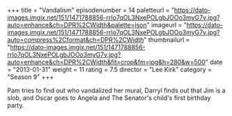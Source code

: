 +++
title = "Vandalism"
episodenumber = 14
paletteurl = "https://dato-images.imgix.net/151/1471788856-rrIo7qOL3NxePOLgbJOOo3myG7v.jpg?auto=enhance&ch=DPR%2CWidth&palette=json"
imageurl = "https://dato-images.imgix.net/151/1471788856-rrIo7qOL3NxePOLgbJOOo3myG7v.jpg?auto=compress%2Cformat&ch=DPR%2CWidth"
thumbnailurl = "https://dato-images.imgix.net/151/1471788856-rrIo7qOL3NxePOLgbJOOo3myG7v.jpg?auto=enhance&ch=DPR%2CWidth&fit=crop&fm=jpg&h=280&w=500"
date = "2013-01-31"
weight = 11
rating = 7.5
director = "Lee Kirk"
category = "Season 9"
+++

Pam tries to find out who vandalized her mural, Darryl finds out that Jim is a slob, and Oscar goes to Angela and The Senator's child's first birthday party.